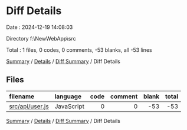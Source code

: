 # Diff Details

Date : 2024-12-19 14:08:03

Directory f:\\NewWebApp\\src

Total : 1 files,  0 codes, 0 comments, -53 blanks, all -53 lines

[Summary](results.md) / [Details](details.md) / [Diff Summary](diff.md) / Diff Details

## Files
| filename | language | code | comment | blank | total |
| :--- | :--- | ---: | ---: | ---: | ---: |
| [src/api/user.js](/src/api/user.js) | JavaScript | 0 | 0 | -53 | -53 |

[Summary](results.md) / [Details](details.md) / [Diff Summary](diff.md) / Diff Details